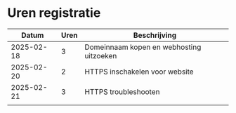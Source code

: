 # Uren registratie #

| Datum      | Uren | Beschrijving                             |
|------------|------|------------------------------------------|
| 2025-02-18 | 3    | Domeinnaam kopen en webhosting uitzoeken |
| 2025-02-20 | 2    | HTTPS inschakelen voor website           |
| 2025-02-21 | 3    | HTTPS troubleshooten                     |
|            |      |                                          |
